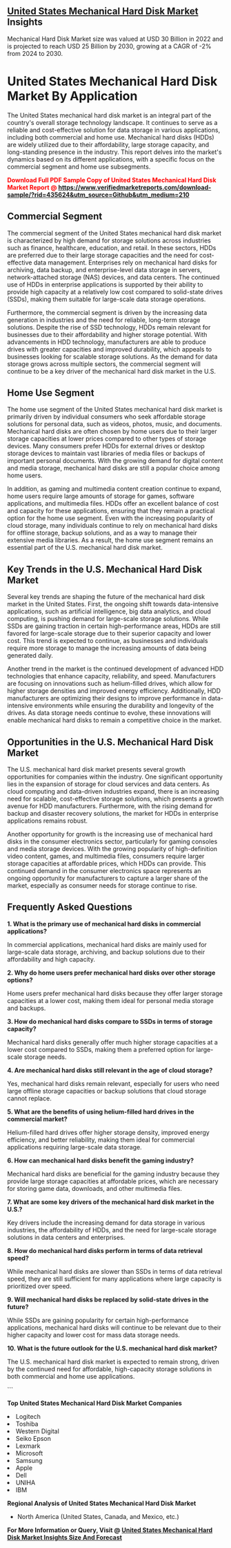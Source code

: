 <h2><a href="https://www.verifiedmarketreports.com/download-sample/?rid=435624&amp;utm_source=Github&amp;utm_medium=210" target="_blank">United States Mechanical Hard Disk Market</a> Insights</h2><p>Mechanical Hard Disk Market size was valued at USD 30 Billion in 2022 and is projected to reach USD 25 Billion by 2030, growing at a CAGR of -2% from 2024 to 2030.</p><p><h1>United States Mechanical Hard Disk Market By Application</h1><p>The United States mechanical hard disk market is an integral part of the country's overall storage technology landscape. It continues to serve as a reliable and cost-effective solution for data storage in various applications, including both commercial and home use. Mechanical hard disks (HDDs) are widely utilized due to their affordability, large storage capacity, and long-standing presence in the industry. This report delves into the market's dynamics based on its different applications, with a specific focus on the commercial segment and home use subsegments.</p><p><b><p><span class=""><span style="color: #ff0000;"><strong>Download Full PDF Sample Copy of United States Mechanical Hard Disk Market Report</strong> @ </span><a href="https://www.verifiedmarketreports.com/download-sample/?rid=435624&amp;utm_source=Github&amp;utm_medium=210" target="_blank">https://www.verifiedmarketreports.com/download-sample/?rid=435624&amp;utm_source=Github&amp;utm_medium=210</a></span></p></b></p><h2>Commercial Segment</h2><p>The commercial segment of the United States mechanical hard disk market is characterized by high demand for storage solutions across industries such as finance, healthcare, education, and retail. In these sectors, HDDs are preferred due to their large storage capacities and the need for cost-effective data management. Enterprises rely on mechanical hard disks for archiving, data backup, and enterprise-level data storage in servers, network-attached storage (NAS) devices, and data centers. The continued use of HDDs in enterprise applications is supported by their ability to provide high capacity at a relatively low cost compared to solid-state drives (SSDs), making them suitable for large-scale data storage operations.</p><p>Furthermore, the commercial segment is driven by the increasing data generation in industries and the need for reliable, long-term storage solutions. Despite the rise of SSD technology, HDDs remain relevant for businesses due to their affordability and higher storage potential. With advancements in HDD technology, manufacturers are able to produce drives with greater capacities and improved durability, which appeals to businesses looking for scalable storage solutions. As the demand for data storage grows across multiple sectors, the commercial segment will continue to be a key driver of the mechanical hard disk market in the U.S.</p><h2>Home Use Segment</h2><p>The home use segment of the United States mechanical hard disk market is primarily driven by individual consumers who seek affordable storage solutions for personal data, such as videos, photos, music, and documents. Mechanical hard disks are often chosen by home users due to their larger storage capacities at lower prices compared to other types of storage devices. Many consumers prefer HDDs for external drives or desktop storage devices to maintain vast libraries of media files or backups of important personal documents. With the growing demand for digital content and media storage, mechanical hard disks are still a popular choice among home users.</p><p>In addition, as gaming and multimedia content creation continue to expand, home users require large amounts of storage for games, software applications, and multimedia files. HDDs offer an excellent balance of cost and capacity for these applications, ensuring that they remain a practical option for the home use segment. Even with the increasing popularity of cloud storage, many individuals continue to rely on mechanical hard disks for offline storage, backup solutions, and as a way to manage their extensive media libraries. As a result, the home use segment remains an essential part of the U.S. mechanical hard disk market.</p><h2>Key Trends in the U.S. Mechanical Hard Disk Market</h2><p>Several key trends are shaping the future of the mechanical hard disk market in the United States. First, the ongoing shift towards data-intensive applications, such as artificial intelligence, big data analytics, and cloud computing, is pushing demand for large-scale storage solutions. While SSDs are gaining traction in certain high-performance areas, HDDs are still favored for large-scale storage due to their superior capacity and lower cost. This trend is expected to continue, as businesses and individuals require more storage to manage the increasing amounts of data being generated daily.</p><p>Another trend in the market is the continued development of advanced HDD technologies that enhance capacity, reliability, and speed. Manufacturers are focusing on innovations such as helium-filled drives, which allow for higher storage densities and improved energy efficiency. Additionally, HDD manufacturers are optimizing their designs to improve performance in data-intensive environments while ensuring the durability and longevity of the drives. As data storage needs continue to evolve, these innovations will enable mechanical hard disks to remain a competitive choice in the market.</p><h2>Opportunities in the U.S. Mechanical Hard Disk Market</h2><p>The U.S. mechanical hard disk market presents several growth opportunities for companies within the industry. One significant opportunity lies in the expansion of storage for cloud services and data centers. As cloud computing and data-driven industries expand, there is an increasing need for scalable, cost-effective storage solutions, which presents a growth avenue for HDD manufacturers. Furthermore, with the rising demand for backup and disaster recovery solutions, the market for HDDs in enterprise applications remains robust.</p><p>Another opportunity for growth is the increasing use of mechanical hard disks in the consumer electronics sector, particularly for gaming consoles and media storage devices. With the growing popularity of high-definition video content, games, and multimedia files, consumers require larger storage capacities at affordable prices, which HDDs can provide. This continued demand in the consumer electronics space represents an ongoing opportunity for manufacturers to capture a larger share of the market, especially as consumer needs for storage continue to rise.</p><h2>Frequently Asked Questions</h2><p><b>1. What is the primary use of mechanical hard disks in commercial applications?</b></p><p>In commercial applications, mechanical hard disks are mainly used for large-scale data storage, archiving, and backup solutions due to their affordability and high capacity.</p><p><b>2. Why do home users prefer mechanical hard disks over other storage options?</b></p><p>Home users prefer mechanical hard disks because they offer larger storage capacities at a lower cost, making them ideal for personal media storage and backups.</p><p><b>3. How do mechanical hard disks compare to SSDs in terms of storage capacity?</b></p><p>Mechanical hard disks generally offer much higher storage capacities at a lower cost compared to SSDs, making them a preferred option for large-scale storage needs.</p><p><b>4. Are mechanical hard disks still relevant in the age of cloud storage?</b></p><p>Yes, mechanical hard disks remain relevant, especially for users who need large offline storage capacities or backup solutions that cloud storage cannot replace.</p><p><b>5. What are the benefits of using helium-filled hard drives in the commercial market?</b></p><p>Helium-filled hard drives offer higher storage density, improved energy efficiency, and better reliability, making them ideal for commercial applications requiring large-scale data storage.</p><p><b>6. How can mechanical hard disks benefit the gaming industry?</b></p><p>Mechanical hard disks are beneficial for the gaming industry because they provide large storage capacities at affordable prices, which are necessary for storing game data, downloads, and other multimedia files.</p><p><b>7. What are some key drivers of the mechanical hard disk market in the U.S.?</b></p><p>Key drivers include the increasing demand for data storage in various industries, the affordability of HDDs, and the need for large-scale storage solutions in data centers and enterprises.</p><p><b>8. How do mechanical hard disks perform in terms of data retrieval speed?</b></p><p>While mechanical hard disks are slower than SSDs in terms of data retrieval speed, they are still sufficient for many applications where large capacity is prioritized over speed.</p><p><b>9. Will mechanical hard disks be replaced by solid-state drives in the future?</b></p><p>While SSDs are gaining popularity for certain high-performance applications, mechanical hard disks will continue to be relevant due to their higher capacity and lower cost for mass data storage needs.</p><p><b>10. What is the future outlook for the U.S. mechanical hard disk market?</b></p><p>The U.S. mechanical hard disk market is expected to remain strong, driven by the continued need for affordable, high-capacity storage solutions in both commercial and home use applications.</p>```</p><p><strong>Top United States Mechanical Hard Disk Market Companies</strong></p><div data-test-id=""><p><li>Logitech</li><li> Toshiba</li><li> Western Digital</li><li> Seiko Epson</li><li> Lexmark</li><li> Microsoft</li><li> Samsung</li><li> Apple</li><li> Dell</li><li> UNIHA</li><li> IBM</li></p><div><strong>Regional Analysis of&nbsp;United States Mechanical Hard Disk Market</strong></div><ul><li dir="ltr"><p dir="ltr">North America&nbsp;(United States, Canada, and Mexico, etc.)</p></li></ul><p><strong>For More Information or Query, Visit @&nbsp;</strong><strong><a href="https://www.verifiedmarketreports.com/product/mechanical-hard-disk-market/?utm_source=Github&amp;utm_medium=210" target="_blank">United States Mechanical Hard Disk Market Insights Size And Forecast</a></strong></p></div>
